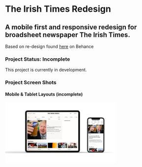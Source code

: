 # The Irish Times Redesign
## A mobile first and responsive redesign for broadsheet newspaper The Irish Times.

Based on re-design found [here](https://www.behance.net/gallery/87075991/The-Irish-Times-News-portal-redesign-concept?tracking_source=curated_tools) on Behance




### Project Status: Incomplete

This project is currently in development.

### Project Screen Shots

#### Mobile & Tablet Layouts (incomplete)

<img src="https://github.com/fsuffieldcode/the-irish-times/blob/master/irish-times-responsive-mockup.jpg" alt="screenshot of mobile and layout lyoyuts" width="360px">
